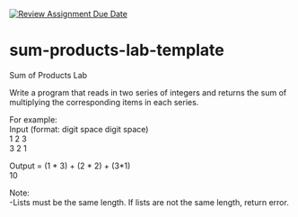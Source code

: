 [![Review Assignment Due Date](https://classroom.github.com/assets/deadline-readme-button-24ddc0f5d75046c5622901739e7c5dd533143b0c8e959d652212380cedb1ea36.svg)](https://classroom.github.com/a/IZhtHnGT)
# sum-products-lab-template
Sum of Products Lab  

Write a program that reads in two series of integers and returns the sum of multiplying the corresponding items in each series.  

For example:  
Input (format: digit space digit space)  
1 2 3  
3 2 1  

Output = (1 * 3) + (2 * 2) + (3*1)  
10  

Note:  
-Lists must be the same length. If lists are not the same length, return error.
